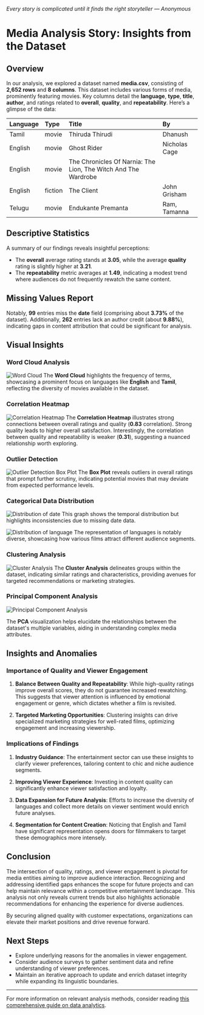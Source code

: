 *Every story is complicated until it finds the right storyteller — Anonymous*


# Media Analysis Story: Insights from the Dataset

## Overview

In our analysis, we explored a dataset named **media.csv**, consisting of **2,652 rows** and **8 columns**. This dataset includes various forms of media, prominently featuring movies. Key columns detail the **language**, **type**, **title**, **author**, and ratings related to **overall**, **quality**, and **repeatability**. Here’s a glimpse of the data:

| Language   | Type    | Title                                                          | By                    |
|:-----------|:--------|:---------------------------------------------------------------|:----------------------|
| Tamil      | movie   | Thiruda Thirudi                                                | Dhanush               |
| English    | movie   | Ghost Rider                                                    | Nicholas Cage         |
| English    | movie   | The Chronicles Of Narnia: The Lion, The Witch And The Wardrobe |                       |
| English    | fiction | The Client                                                     | John Grisham          |
| Telugu     | movie   | Endukante Premanta                                             | Ram, Tamanna          |

## Descriptive Statistics

A summary of our findings reveals insightful perceptions:
- The **overall** average rating stands at **3.05**, while the average **quality** rating is slightly higher at **3.21**.
- The **repeatability** metric averages at **1.49**, indicating a modest trend where audiences do not frequently rewatch the same content.

## Missing Values Report

Notably, **99** entries miss the **date** field (comprising about **3.73%** of the dataset). Additionally, **262** entries lack an author credit (about **9.88%**), indicating gaps in content attribution that could be significant for analysis.

## Visual Insights

### Word Cloud Analysis
![Word Cloud](word_cloud.png)
The **Word Cloud** highlights the frequency of terms, showcasing a prominent focus on languages like **English** and **Tamil**, reflecting the diversity of movies available in the dataset.

### Correlation Heatmap
![Correlation Heatmap](correlation_heatmap.png)
The **Correlation Heatmap** illustrates strong connections between overall ratings and quality (**0.83** correlation). Strong quality leads to higher overall satisfaction. Interestingly, the correlation between quality and repeatability is weaker (**0.31**), suggesting a nuanced relationship worth exploring.

### Outlier Detection
![Outlier Detection Box Plot](outlier_detection_box_plot.png)
The **Box Plot** reveals outliers in overall ratings that prompt further scrutiny, indicating potential movies that may deviate from expected performance levels.

### Categorical Data Distribution
![Distribution of date](distribution_of_date.png)
This graph shows the temporal distribution but highlights inconsistencies due to missing date data.

![Distribution of language](distribution_of_language.png)
The representation of languages is notably diverse, showcasing how various films attract different audience segments.

### Clustering Analysis
![Cluster Analysis](cluster_analysis.png)
The **Cluster Analysis** delineates groups within the dataset, indicating similar ratings and characteristics, providing avenues for targeted recommendations or marketing strategies.

### Principal Component Analysis
![Principal Component Analysis](principal_component_analysis.png)

The **PCA** visualization helps elucidate the relationships between the dataset's multiple variables, aiding in understanding complex media attributes.

## Insights and Anomalies

### Importance of Quality and Viewer Engagement

1. **Balance Between Quality and Repeatability**: While high-quality ratings improve overall scores, they do not guarantee increased rewatching. This suggests that viewer attention is influenced by emotional engagement or genre, which dictates whether a film is revisited.

2. **Targeted Marketing Opportunities**: Clustering insights can drive specialized marketing strategies for well-rated films, optimizing engagement and increasing viewership.

### Implications of Findings

1. **Industry Guidance**: The entertainment sector can use these insights to clarify viewer preferences, tailoring content to chic and niche audience segments.

2. **Improving Viewer Experience**: Investing in content quality can significantly enhance viewer satisfaction and loyalty.

3. **Data Expansion for Future Analysis**: Efforts to increase the diversity of languages and collect more details on viewer sentiment would enrich future analyses.

4. **Segmentation for Content Creation**: Noticing that English and Tamil have significant representation opens doors for filmmakers to target these demographics more intensely.

## Conclusion

The intersection of quality, ratings, and viewer engagement is pivotal for media entities aiming to improve audience interaction. Recognizing and addressing identified gaps enhances the scope for future projects and can help maintain relevance within a competitive entertainment landscape. This analysis not only reveals current trends but also highlights actionable recommendations for enhancing the experience for diverse audiences.

By securing aligned quality with customer expectations, organizations can elevate their market positions and drive revenue forward.

## Next Steps
- Explore underlying reasons for the anomalies in viewer engagement.
- Consider audience surveys to gather sentiment data and refine understanding of viewer preferences.
- Maintain an iterative approach to update and enrich dataset integrity while expanding its linguistic boundaries.

---

For more information on relevant analysis methods, consider reading [this comprehensive guide on data analytics](https://www.analyticsvidhya.com/blog/2021/04/a-comprehensive-guide-to-data-analysis-in-2021/).
